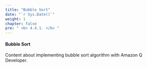 ```yaml
---
title: "Bubble Sort"
date: "`r Sys.Date()`"
weight: 1
chapter: false
pre: " <b> 4.4.1. </b> "
---
```


#### Bubble Sort

Content about implementing bubble sort algorithm with Amazon Q Developer.
